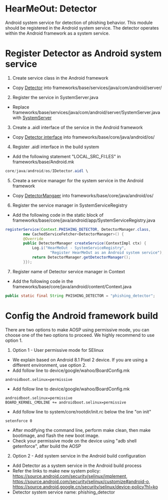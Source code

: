 # HearMeOut: Detector 
Android system service for detection of phishing behavior.
This module should be registered in the Android system service.
The detector operates within the Android framework as a system service.

# Register Detector as Android system service 
1. Create service class in the Android framework
- Copy [Detector](Detector.java) into frameworks/base/services/java/com/android/server/

2. Register the service in SystemServer.java
- Replace frameworks/base/services/java/com/android/server/SystemServer.java with [SystemServer](SystemServer.java)

3. Create a .aidl interface of the service in the Android framework
- Copy [Detector interface](IDetector.aidl) into frameworks/base/core/java/android/os/

4. Register .aidl interface in the build system
- Add the following statement "LOCAL_SRC_FI:LES" in frameworks/base/Android.mk
```java
core/java/android/os/IDetector.aidl \
```

5. Create a service manager for the system service in the Android framework
- Copy [DetectorMangaer](DetectorManager.aidl) into frameworks/base/core/java/android/os/

6. Register the service manager in SystemServiceRegistry
- Add the following code in the static block of frameworks/base/core/java/android/app/SystemServiceRegistry.java
```java
registerService(Context.PHISHING_DETECTOR, DetectorManager.class, 
        new CachedServiceFetcher<DetectorManager>() {
        @Override
        public DetectorManager createService(ContextImpl ctx) {
            Log.i("HearMeOut - SystemServiceRegistry", 
                    "Register HearMeOut as an Android system service");
            return DetectorManager.getDetectorManager();
        }});
```

7. Register name of Detector service manager in Context
- Add the following code in the frameworks/base/core/java/android/content/Context.java
```java
public static final String PHISHING_DETECTOR = "phishing_detector";
```

# Config the Android framework build
There are two options to make AOSP using permissive mode, you can choose one of the two options to proceed.
We highly recommend to use option 1.

1. Option 1 - User permissive mode for SElinux 
- We explain based on Android 8.1 Pixel 2 device. If you are using a different environment, use option 2.
- Add follow line to device/google/wahoo/BoardConfig.mk
```
androidboot.selinux=permissive
```
- Add follow line to device/google/wahoo/BoardConfig.mk
```
androidboot.selinux=permissive
BOARD_KERNEL_CMDLINE += androidboot.selinux=permissive
```
- Add follow line to system/core/rootdir/init.rc below the line "on init"
```
setenforce 0
```
- After modifying the command line, perform make clean, then make bootimage, and flash the new boot image.
- Check your permissive mode on the device using "adb shell getenforce", after build the AOSP


2. Option 2 - Add system service in the Android build configuration
- Add Detector as a system service in the Android build process
- Refer the links to make new system policy: https://source.android.com/security/selinux/implement, https://source.android.com/security/selinux/customize#android-o, https://source.android.google.cn/security/selinux/device-policy?hl=ko
- Detector system service name: phishing_detector
